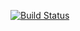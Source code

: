 [![Build Status](https://travis-ci.org/desk03/Test.svg?branch=master)](https://travis-ci.org/desk03/Test)
